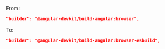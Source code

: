 From:

```json
"builder": "@angular-devkit/build-angular:browser",
```

To:

```json
"builder": "@angular-devkit/build-angular:browser-esbuild",
```

